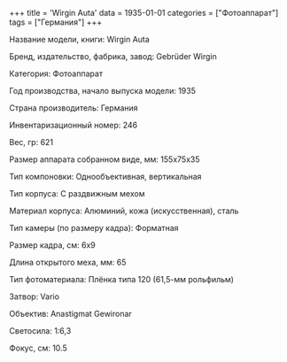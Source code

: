 +++
title = 'Wirgin Auta'
data = 1935-01-01
categories = ["Фотоаппарат"]
tags = ["Германия"]
+++

Название модели, книги: Wirgin Auta

Бренд, издательство, фабрика, завод: Gebrüder Wirgin

Категория: Фотоаппарат

Год производства, начало выпуска модели: 1935

Страна производитель: Германия

Инвентаризационный номер: 246

Вес, гр: 621

Размер аппарата  собранном виде, мм: 155x75x35

Тип компоновки: Однообъективная, вертикальная

Тип корпуса: С раздвижным мехом

Материал корпуса: Алюминий, кожа (искусственная), сталь

Тип камеры (по размеру кадра): Форматная

Размер кадра, см: 6х9

Длина открытого меха, мм: 65

Тип фотоматериала: Плёнка типа 120 (61,5-мм рольфильм)

Затвор: Vario

Объектив: Anastigmat Gewironar

Светосила: 1:6,3

Фокус, см: 10.5

